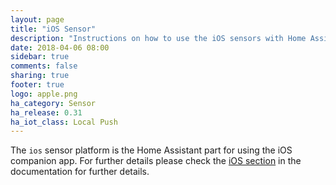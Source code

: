 ```yaml
---
layout: page
title: "iOS Sensor"
description: "Instructions on how to use the iOS sensors with Home Assistant."
date: 2018-04-06 08:00
sidebar: true
comments: false
sharing: true
footer: true
logo: apple.png
ha_category: Sensor
ha_release: 0.31
ha_iot_class: Local Push
---
```


The `ios` sensor platform is the Home Assistant part for using the iOS companion app. For further details please check the [iOS section](/docs/ecosystem/ios/) in the documentation for further details.
